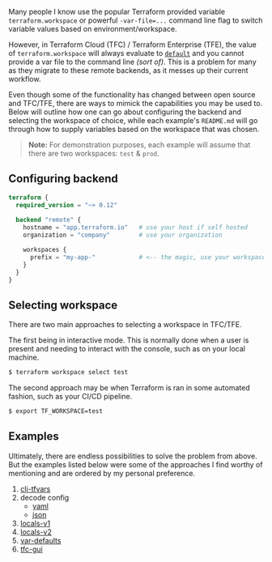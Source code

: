 Many people I know use the popular Terraform provided variable `terraform.workspace` or powerful `-var-file=...` command line flag to switch variable values based on environment/workspace.

However, in Terraform Cloud (TFC) / Terraform Enterprise (TFE), the value of `terraform.workspace` will always evaluate to [`default`](https://www.terraform.io/docs/state/workspaces.html#workspace-internals) and you cannot provide a var file to the command line _(sort of)_. This is a problem for many as they migrate to these remote backends, as it messes up their current workflow. 

Even though some of the functionality has changed between open source and TFC/TFE, there are ways to mimick the capabilities you may be used to. Below will outline how one can go about configuring the backend and selecting the workspace of choice, while each example's `README.md` will go through how to supply variables based on the workspace that was chosen.

> **Note:** For demonstration purposes, each example will assume that there are two workspaces: `test` & `prod`.

## Configuring backend

```tf
terraform {
  required_version = "~> 0.12"
  
  backend "remote" {
    hostname = "app.terraform.io"   # use your host if self hosted
    organization = "company"        # use your organization

    workspaces {
      prefix = "my-app-"            # <-- the magic, use your workspace prefix
    }
  }
}
```

## Selecting workspace

There are two main approaches to selecting a workspace in TFC/TFE. 

The first being in interactive mode. This is normally done when a user is present and needing to interact with the console, such as on your local machine.

```bash
$ terraform workspace select test
```

The second approach may be when Terraform is ran in some automated fashion, such as your CI/CD pipeline.

```bash
$ export TF_WORKSPACE=test
```

## Examples

Ultimately, there are endless possibilities to solve the problem from above. But the examples listed below were some of the approaches I find worthy of mentioning and are ordered by my personal preference.

1. [cli-tfvars](./cli-tfvars)
2. decode config
    * [yaml](./yaml)
    * [json](./json)
3. [locals-v1](./locals-v1)
4. [locals-v2](./locals-v2)
5. [var-defaults](./var-defaults)
6. [tfc-gui](./tfc-gui)
